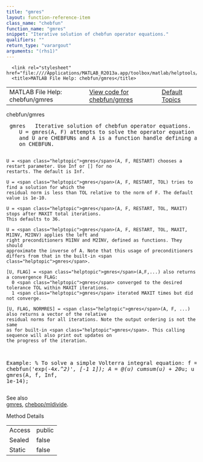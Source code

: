 ```yaml
---
title: "gmres"
layout: function-reference-item
class_name: "chebfun"
function_name: "gmres"
snippet: "Iterative solution of chebfun operator equations."
qualifiers: ""
return_type: "varargout"
arguments: "(rhs1)"
---
```


<html>
   <head>
      <meta http-equiv="Content-Type" content="text/html; charset=utf-8">
   
      <link rel="stylesheet" href="file:////Applications/MATLAB_R2013a.app/toolbox/matlab/helptools/private/helpwin.css">
      <title>MATLAB File Help: chebfun/gmres</title>
   </head>
   <body>
      <!--Single-page help-->
      <table border="0" cellspacing="0" width="100%">
         <tr class="subheader">
            <td class="headertitle">MATLAB File Help: chebfun/gmres</td>
            <td class="subheader-left"><a href="matlab:edit chebfun/gmres">View code for chebfun/gmres</a></td>
            <td class="subheader-right"><a href="matlab:helpwin">Default Topics</a></td>
         </tr>
      </table>
      <div class="title">chebfun/gmres</div>
      <div class="helptext"><pre><!--helptext --> <span class="helptopic">gmres</span>   Iterative solution of chebfun operator equations.
    U = <span class="helptopic">gmres</span>(A, F) attempts to solve the operator equation A(U) = F, where F
    and U are CHEBFUNs and A is a function handle defining a linear operator
    on CHEBFUN.
 
    U = <span class="helptopic">gmres</span>(A, F, RESTART) chooses a restart parameter. Use Inf or [] for no
    restarts. The default is Inf.
 
    U = <span class="helptopic">gmres</span>(A, F, RESTART, TOL) tries to find a solution for which the
    residual norm is less than TOL relative to the norm of F. The default
    value is 1e-10.
 
    U = <span class="helptopic">gmres</span>(A, F, RESTART, TOL, MAXIT) stops after MAXIT total iterations.
    This defaults to 36.
 
    U = <span class="helptopic">gmres</span>(A, F, RESTART, TOL, MAXIT, M1INV, M2INV) applies the left and
    right preconditioners M1INV and M2INV, defined as functions. They should
    approximate the inverse of A. Note that this usage of preconditioners
    differs from that in the built-in <span class="helptopic">gmres</span>.
 
    [U, FLAG] = <span class="helptopic">gmres</span>(A,F,...) also returns a convergence FLAG:
      0 <span class="helptopic">gmres</span> converged to the desired tolerance TOL within MAXIT iterations.
      1 <span class="helptopic">gmres</span> iterated MAXIT times but did not converge.
 
    [U, FLAG, NORMRES] = <span class="helptopic">gmres</span>(A, F, ...) also returns a vector of the relative
    residual norms for all iterations. Note the output ordering is not the same
    as for built-in <span class="helptopic">gmres</span>. This calling sequence will also print out updates on
    the progress of the iteration.
 
  Example:
    % To solve a simple Volterra integral equation:
    f = chebfun('exp(-4*x.^2)', [-1 1]);
    A = @(u) cumsum(u) + 20*u;
    u = gmres(A, f, Inf, 1e-14);</pre></div><!--after help --><!--seeAlso--><div class="footerlinktitle">See also</div><div class="footerlink"> <a href="matlab:helpwin gmres">gmres</a>, <a href="matlab:helpwin chebop/mldivide">chebop/mldivide</a>.
</div>
      <!--Method-->
      <div class="sectiontitle">Method Details</div>
      <table class="class-details">
         <tr>
            <td class="class-detail-label">Access</td>
            <td>public</td>
         </tr>
         <tr>
            <td class="class-detail-label">Sealed</td>
            <td>false</td>
         </tr>
         <tr>
            <td class="class-detail-label">Static</td>
            <td>false</td>
         </tr>
      </table>
   </body>
</html>

